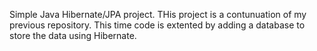 Simple Java Hibernate/JPA project. THis project is a contunuation of my previous repository. This time code is extented by adding a database to store the data using Hibernate.  
